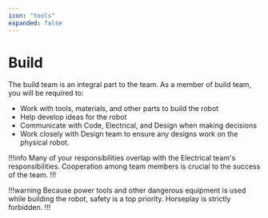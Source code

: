 ```yaml
---
icon: "tools"
expanded: false
---
```

# Build
The build team is an integral part to the team. As a member of build team, you will be required to:
* Work with tools, materials, and other parts to build the robot
* Help develop ideas for the robot
* Communicate with Code, Electrical, and Design when making decisions
* Work closely with Design team to ensure any designs work on the physical robot.

!!!info
Many of your responsibilities overlap with the Electrical team's responsibilities. Cooperation among team members is crucial to the success of the team.
!!!

!!!warning
Because power tools and other dangerous equipment is used while building the robot, safety is a top priority. Horseplay is strictly forbidden.
!!!